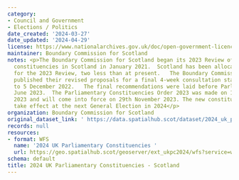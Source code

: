 ```yaml
---
category:
- Council and Government
- Elections / Politics
date_created: '2024-03-27'
date_updated: '2024-04-29'
license: https://www.nationalarchives.gov.uk/doc/open-government-licence/version/3/
maintainer: Boundary Commission for Scotland
notes: <p>The Boundary Commission for Scotland began its 2023 Review of UK Parliament
  constituencies in Scotland in January 2021.  Scotland has been allocated 57 constituencies
  for the 2023 Review, two less than at present.   The Boundary Commission for Scotland
  published their revised proposals for a final 4-week consultation stage from 8 November
  to 5 December 2022.   The final recommendations were laid before Parliament on 28
  June 2023.  The Parliamentary Constituencies Order 2023 was made on 15 November
  2023 and will come into force on 29th November 2023. The new constituencies will
  take effect at the next General Election in 2024</p>
organization: Boundary Commission for Scotland
original_dataset_link: ' https://data.spatialhub.scot/dataset/2024_uk_parliamentary_constituencies-unknown'
records: null
resources:
- format: WFS
  name: '2024 UK Parliamentary Constituencies '
  url: https://geo.spatialhub.scot/geoserver/ext_ukpc2024/wfs?service=wfs&typeName=ext_ukpc2024:pub_ukpc2024
schema: default
title: 2024 UK Parliamentary Constituencies - Scotland
---
```

